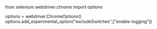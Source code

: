 from selenium.webdriver.chrome import options

options = webdriver.ChromeOptions()
options.add_experimental_option("excludeSwitches",["enable-logging"])